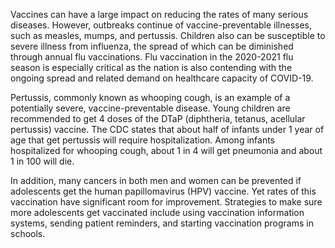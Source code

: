Vaccines can have a large impact on reducing the rates of many serious diseases. However, outbreaks continue of vaccine-preventable illnesses, such as measles, mumps, and pertussis. Children also can be susceptible to severe illness from influenza, the spread of which can be diminished through annual flu vaccinations. Flu vaccination in the 2020-2021 flu season is especially critical as the nation is also contending with the ongoing spread and related demand on healthcare capacity of COVID-19. 

Pertussis, commonly known as whooping cough, is an example of a potentially severe, vaccine-preventable disease. Young children are recommended to get 4 doses of the DTaP (diphtheria, tetanus, acellular pertussis) vaccine. The CDC states that about half of infants under 1 year of age that get pertussis will require hospitalization. Among infants hospitalized for whooping cough, about 1 in 4 will get pneumonia and about 1 in 100 will die. 

In addition, many cancers in both men and women can be prevented if adolescents get the human papillomavirus (HPV) vaccine. Yet rates of this vaccination have significant room for improvement. Strategies to make sure more adolescents get vaccinated include using vaccination information systems, sending patient reminders, and starting vaccination programs in schools.
